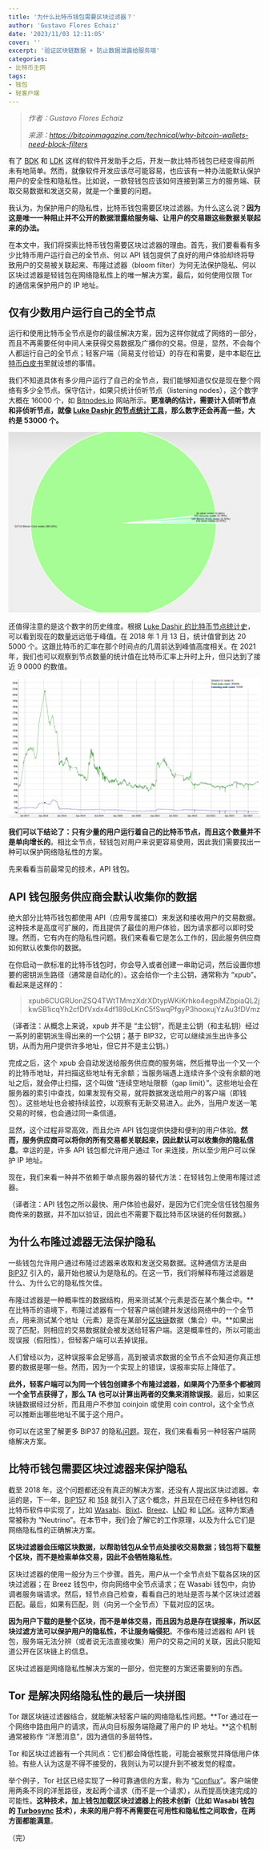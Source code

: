 ```yaml
---
title: '为什么比特币钱包需要区块过滤器？'
author: 'Gustavo Flores Echaiz'
date: '2023/11/03 12:11:05'
cover: ''
excerpt: '验证区块链数据 + 防止数据泄露给服务端'
categories:
- 比特币主网
tags:
- 钱包
- 轻客户端
---
```



> *作者：Gustavo Flores Echaiz*
> 
> *来源：<https://bitcoinmagazine.com/technical/why-bitcoin-wallets-need-block-filters>*



有了 [BDK](http://bitcoindevkit.org/) 和 [LDK](http://lightningdevkit.org/) 这样的软件开发助手之后，开发一款比特币钱包已经变得前所未有地简单。然而，就像软件开发应该尽可能容易，也应该有一种办法能默认保护用户的安全性和隐私性。比如说，一款轻钱包应该如何连接到第三方的服务端、获取交易数据和发送交易，就是一个重要的问题。

我认为，为保护用户的隐私性，比特币钱包需要区块过滤器。为什么这么说？**因为这是唯一一种阻止并不公开的数据泄露给服务端、让用户的交易跟这些数据关联起来的办法。**

在本文中，我们将探索比特币钱包需要区块过滤器的理由。首先，我们要看看有多少比特币用户运行自己的全节点、何以 API 钱包提供了良好的用户体验却终将导致用户的交易被关联起来、布隆过滤器（bloom filter）为何无法保护隐私、何以区块过滤器是轻钱包在网络隐私性上的唯一解决方案，最后，如何使用仅限 Tor 的通信来保护用户的 IP 地址。

## 仅有少数用户运行自己的全节点

运行和使用比特币全节点是你的最佳解决方案，因为这样你就成了网络的一部分，而且不再需要任何中间人来获得交易数据及广播你的交易。但是，显然，不会每个人都运行自己的全节点；轻客户端（简易支付验证）的存在和需要，是中本聪在[比特币白皮书](https://bitcoin.org/bitcoin.pdf)里就设想的事情。

我们不知道具体有多少用户运行了自己的全节点，我们能够知道仅仅是现在整个网络有多少全节点。保守估计，如果只统计侦听节点（listening nodes），这个数字大概在 16000 个，如 [Bitnodes.io](http://bitcoinnodes.io/) 网站所示。**更准确的估计，需要计入侦听节点和非侦听节点，就像 [Luke Dashjr 的节点统计工具](https://luke.dashjr.org/programs/bitcoin/files/charts/software.html)，那么数字还会再高一些，大约是 53000 个。**

![image3](../images/why-bitcoin-wallets-need-block-filters/image3.png)

还值得注意的是这个数字的历史维度。根据 [Luke Dashjr 的比特币节点统计史](https://luke.dashjr.org/programs/bitcoin/files/charts/historical.html)，可以看到现在的数量远远低于峰值。在 2018 年 1 月 13 日，统计值曾到达 20 5000 个。这跟比特币的汇率在那个时间点的几周前达到峰值高度相关。在 2021 年，我们也可以观察到节点数量的统计值在比特币汇率上升时上升，但只达到了接近 9 0000 的数值。

![image2](../images/why-bitcoin-wallets-need-block-filters/image2.png)

**我们可以下结论了：只有少量的用户运行着自己的比特币节点，而且这个数量并不是单向增长的**。相比全节点，轻钱包对用户来说更容易使用，因此我们需要找出一种可以保护网络隐私性的方案。

先来看看当前最常见的技术，API 钱包。

## API 钱包服务供应商会默认收集你的数据

绝大部分比特币钱包都使用 API（应用专属接口）来发送和接收用户的交易数据。这种技术是高度可扩展的，而且提供了最佳的用户体验，因为请求都可以即时受理。然而，它有内在的隐私性问题。我们来看看它是怎么工作的，因此服务供应商如何默认收集你的数据。

在你启动一款标准的比特币钱包时，你会导入或者创建一串助记词，然后设置你想要的密钥派生路径（通常是自动化的）。这会给你一个主公钥，通常称为 “xpub”。看起来是这样的：

> xpub6CUGRUonZSQ4TWtTMmzXdrXDtypWKiKrhko4egpiMZbpiaQL2jkwSB1icqYh2cfDfVxdx4df189oLKnC5fSwqPfgyP3hooxujYzAu3fDVmz

（译者注：从概念上来说，xpub 并不是 “主公钥”，而是主公钥（和主私钥）经过一系列的密钥派生得出来的一个公钥；基于 BIP32，它可以继续派生出许多公钥，从而为用户提供许多地址，但它并不是主公钥。）

完成之后，这个 xpub 会自动发送给服务供应商的服务端，然后推导出一个又一个的比特币地址，并扫描这些地址有无余额；当服务端遇上连续许多个没有余额的地址之后，就会停止扫描，这个叫做 “连续空地址限额（gap limit）”。这些地址会在服务器的索引中查找，如果发现有交易，就将数据发送给用户的客户端（即钱包）。这些地址也会被持续监控，以观察有无新交易进入。此外，当用户发送一笔交易的时候，也会通过同一条信道。

显然，这个过程非常高效，而且允许 API 钱包提供快捷和便利的用户体验。**然而，服务供应商可以将你的所有交易都关联起来，因此默认可以收集你的隐私信息**。幸运的是，许多 API 钱包都允许用户通过 Tor 来连接，所以至少用户可以保护 IP 地址。

现在，我们来看一种并不依赖于单点服务器的替代方法：在轻钱包上使用布隆过滤器。

（译者注：API 钱包之所以最快、用户体验也最好，是因为它们完全信任钱包服务商传来的数据，并不加以验证，因此也不需要下载比特币区块链的任何数据。）

## 为什么布隆过滤器无法保护隐私

一些钱包允许用户通过布隆过滤器来收取和发送交易数据。这种通信方法是由 [BIP37](https://github.com/bitcoin/bips/blob/master/bip-0037.mediawiki) 引入的，最开始也被认为是隐私的。在这一节，我们将解释布隆过滤器是什么、为什么它的隐私性欠佳。

布隆过滤器是一种概率性的数据结构，用来测试某个元素是否在某个集合中。**在比特币的语境下，布隆过滤器有一个轻客户端创建并发送给网络中的一个全节点，用来测试某个地址（元素）是否在某部分[区块链](https://bitcoinmagazine.com/guides/what-is-blockchain)数据（集合）中。**如果出现了匹配，则相应的交易数据就会被发送给轻客户端。这是概率性的，所以可能出现误报（假阳性），但轻客户端可以丢掉误报。

人们曾经以为，这种误报率会足够高，高到被请求数据的全节点不会知道你真正想要的数据是哪一些。然而，因为一个实现上的错误，误报率实际上降低了。

**此外，轻客户端可以为同一个钱包创建多个布隆过滤器，如果两个乃至多个都被同一个全节点获得了，那么 TA 也可以计算出两者的交集来消除误报**。最后，如果区块链数据经过分析，而且用户不参加 coinjoin 或使用 coin control，这个全节点可以推断出哪些地址不属于这个用户。

你可以在这里了解更多 BIP37 的隐私[问题](https://en.bitcoin.it/wiki/BIP37_privacy_problems)。现在，我们来看看另一种轻客户端网络解决方案。

## 比特币钱包需要区块过滤器来保护隐私

截至 2018 年，这个问题都还没有真正的解决方案，还没有人提出区块过滤器。幸运的是，下一年，[BIP157](https://github.com/bitcoin/bips/blob/master/bip-0157.mediawiki) 和 [158](https://github.com/bitcoin/bips/blob/master/bip-0158.mediawiki) 就引入了这个概念，并且现在已经在多种钱包和比特币软件中实现了，比如 [Wasabi](https://wasabiwallet.io/)、[Blixt](http://blixtwallet.github.io/)、[Breez](http://breez.technology/)、[LND](https://github.com/lightningnetwork/lnd)  和 [LDK](http://lightningdevkit.org/)。这种方案通常被称为 “Neutrino”。在本节中，我们会了解它的工作原理，以及为什么它们是网络隐私性的正确解决方案。

**区块过滤器会压缩区块数据，以帮助钱包从全节点处接收交易数据；钱包将下载整个区块，而不是检索单体交易，因此不会牺牲隐私性**。

区块过滤器的使用一般分为三个步骤。首先，用户从一个全节点处下载各区块的区块过滤器；在 Breez 钱包中，你向网络中全节点请求；在 Wasabi 钱包中，向协调者服务端请求。然后，轻节点自己检查，看看自己的地址是否与某个区块过滤器匹配。最后，如果有匹配，则（向另一个全节点）下载对应的区块。

**因为用户下载的是整个区块，而不是单体交易，而且因为总是存在误报率，所以区块过滤方法可以保护用户的隐私性，不让服务端侵犯**。不像布隆过滤器和 API 钱包，服务端无法分辨（或者说无法直接收集）用户的交易之间的关联，因此只能知道公开在区块链上的信息。

区块过滤器是网络隐私性解决方案的一部分，但完整的方案还需要别的东西。

## Tor 是解决网络隐私性的最后一块拼图

Tor 跟区块链过滤器结合，就能解决轻客户端的网络隐私性问题。**Tor 通过在一个网络中路由用户的请求，而从向目标服务端隐藏了用户的 IP 地址。**这个机制通常被称作 “洋葱消息”，因为通信的多层特性。

Tor 和区块过滤器有一个共同点：它们都会降低性能，可能会被察觉并降低用户体验。有些人认为这是不得不接受的，我则认为可以提升到不被发觉的程度。

举个例子，Tor 社区已经实现了一种可靠通信的方案，称为 “[Conflux](https://forum.torproject.org/t/alpha-release-0-4-8-1-alpha/7816)”。客户端使用两条不同的洋葱路径，发起两个请求（而不是一个请求），从而提高快速完成的可能性。**这种技术，加上钱包加载区块过滤器上的技术创新（比如 Wasabi 钱包的 [Turbosync](https://blog.wasabiwallet.io/turbosync-wasabi-wallets-loading-time-reduced-by-90/) 技术），未来的用户将不再需要在可用性和隐私性之间取舍，在两方面都能满意**。

（完）